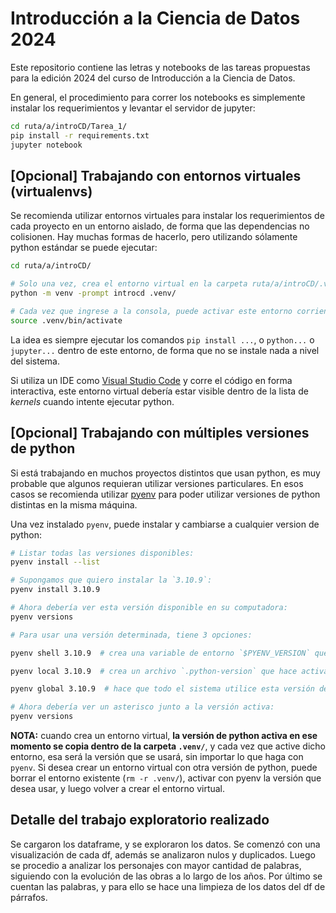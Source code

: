 # Introducción a la Ciencia de Datos 2024

Este repositorio contiene las letras y notebooks de las tareas propuestas para la edición 2024 del curso de Introducción a la Ciencia de Datos.

En general, el procedimiento para correr los notebooks es simplemente instalar los requerimientos y levantar el servidor de jupyter:
```sh
cd ruta/a/introCD/Tarea_1/
pip install -r requirements.txt
jupyter notebook
```

## [Opcional] Trabajando con entornos virtuales (virtualenvs)
Se recomienda utilizar entornos virtuales para instalar los requerimientos de cada proyecto en un entorno aislado, de forma que las dependencias no colisionen. Hay muchas formas de hacerlo, pero utilizando sólamente python estándar se puede ejecutar:
```sh
cd ruta/a/introCD/

# Solo una vez, crea el entorno virtual en la carpeta ruta/a/introCD/.venv/
python -m venv -prompt introcd .venv/ 

# Cada vez que ingrese a la consola, puede activar este entorno corriendo (desde la carpeta introCD/):
source .venv/bin/activate
```
La idea es siempre ejecutar los comandos `pip install ...`, o `python...` o `jupyter...` dentro de este entorno,
de forma que no se instale nada a nivel del sistema.

Si utiliza un IDE como [Visual Studio Code](https://code.visualstudio.com/) y corre el código en forma interactiva, este entorno virtual debería estar visible dentro de la lista de *kernels* cuando intente ejecutar python.

## [Opcional] Trabajando con múltiples versiones de python

Si está trabajando en muchos proyectos distintos que usan python, es muy probable que algunos requieran utilizar versiones particulares. En esos casos se recomienda utilizar [pyenv](https://github.com/pyenv/pyenv) para poder utilizar versiones de python distintas en la misma máquina.

Una vez instalado `pyenv`, puede instalar y cambiarse a cualquier version de python:
```sh
# Listar todas las versiones disponibles:
pyenv install --list

# Supongamos que quiero instalar la `3.10.9`:
pyenv install 3.10.9

# Ahora debería ver esta versión disponible en su computadora:
pyenv versions

# Para usar una versión determinada, tiene 3 opciones:

pyenv shell 3.10.9  # crea una variable de entorno `$PYENV_VERSION` que activa esta versión sólo en la terminal actual

pyenv local 3.10.9  # crea un archivo `.python-version` que hace activar esta versión cada vez que entra en la carpeta

pyenv global 3.10.9  # hace que todo el sistema utilice esta versión de python (puede generar problemas)

# Ahora debería ver un asterisco junto a la versión activa:
pyenv versions
```

**NOTA:** cuando crea un entorno virtual, **la versión de python activa en ese momento se copia dentro de la carpeta `.venv/`**, y cada vez que active dicho entorno, esa será la versión que se usará, sin importar lo que haga con `pyenv`. Si desea crear un entorno virtual con otra versión de python, puede borrar el entorno existente (`rm -r .venv/`), activar con pyenv la versión que desea usar, y luego volver a crear el entorno virtual.


## Detalle del trabajo exploratorio realizado

Se cargaron los dataframe, y se exploraron los datos. Se comenzó con una visualización de cada df, además se analizaron nulos y duplicados.
Luego se procedio a analizar los personajes con mayor cantidad de palabras, siguiendo con la evolución de las obras a lo largo de los años.
Por último se cuentan las palabras, y para ello se hace una limpieza de los datos del df de párrafos. 